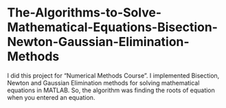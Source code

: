 # The-Algorithms-to-Solve-Mathematical-Equations-Bisection-Newton-Gaussian-Elimination-Methods

I did this project for “Numerical Methods Course”. I implemented Bisection, Newton and Gaussian Elimination methods for solving mathematical equations in MATLAB. So, the algorithm was finding the roots of equation when you entered an equation.
